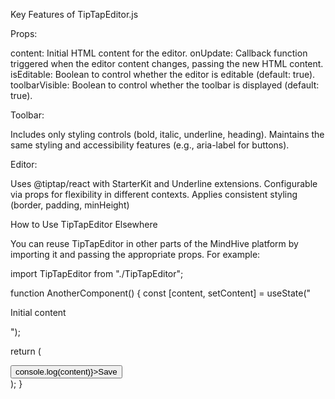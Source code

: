 Key Features of TipTapEditor.js

Props:

content: Initial HTML content for the editor.
onUpdate: Callback function triggered when the editor content changes, passing the new HTML content.
isEditable: Boolean to control whether the editor is editable (default: true).
toolbarVisible: Boolean to control whether the toolbar is displayed (default: true).

Toolbar:

Includes only styling controls (bold, italic, underline, heading).
Maintains the same styling and accessibility features (e.g., aria-label for buttons).

Editor:

Uses @tiptap/react with StarterKit and Underline extensions.
Configurable via props for flexibility in different contexts.
Applies consistent styling (border, padding, minHeight)

How to Use TipTapEditor Elsewhere

You can reuse TipTapEditor in other parts of the MindHive platform by importing it and passing the appropriate props. For example:

import TipTapEditor from "./TipTapEditor";

function AnotherComponent() {
const [content, setContent] = useState("<p>Initial content</p>");

return (

<div>
<TipTapEditor
        content={content}
        onUpdate={setContent}
        isEditable={true}
        toolbarVisible={true}
      />
<button onClick={() => console.log(content)}>Save</button>
</div>
);
}
